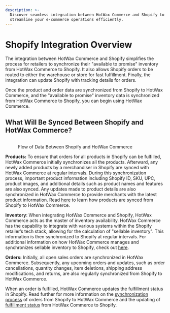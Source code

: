 ```yaml
---
description: >-
  Discover seamless integration between HotWax Commerce and Shopify to
  streamline your e-commerce operations efficiently.
---
```


# Shopify Integration Overview

The integration between HotWax Commerce and Shopify simplifies the process for retailers to synchronize their "available to promise" inventory from HotWax Commerce to Shopify. It also allows Shopify orders to be routed to either the warehouse or store for fast fulfillment. Finally, the integration can update Shopify with tracking details for orders.

Once the product and order data are synchronized from Shopify to HotWax Commerce, and the "available to promise" inventory data is synchronized from HotWax Commerce to Shopify, you can begin using HotWax Commerce.

## What Will Be Synced Between Shopify and HotWax Commerce?

<figure><img src=".gitbook/assets/Shopify Integration Overview (1).png" alt=""><figcaption><p>Flow of Data Between Shopify and HotWax Commerce</p></figcaption></figure>

**Products:** To ensure that orders for all products in Shopify can be fulfilled, HotWax Commerce initially synchronizes all the products. Afterward, any newly added products by a merchandiser in Shopify are synced with HotWax Commerce at regular intervals. During this synchronization process, important product information including Shopify ID, SKU, UPC, product images, and additional details such as product names and features are also synced. Any updates made to product details are also synchronized in HotWax Commerce to provide merchants with the latest product information. Read [here](how-are-products-downloaded-from-shopify-to-hotwax-commerce/) to learn how products are synced from Shopify to HotWax Commerce.

**Inventory**: When integrating HotWax Commerce and Shopify, HotWax Commerce acts as the master of inventory availability. HotWax Commerce has the capability to integrate with various systems within the Shopify retailer’s tech stack, allowing for the calculation of "sellable inventory". This information is then synchronized to Shopify at regular intervals. For additional information on how HotWax Commerce manages and synchronizes sellable inventory to Shopify, check out [here](how-does-hotwax-commerce-ensure-accurate-inventory-is-synchronized-to-shopify.md).

**Orders:** Initially, all open sales orders are synchronized in HotWax Commerce. Subsequently, any upcoming orders and updates, such as order cancellations, quantity changes, item deletions, shipping address modifications, and returns, are also regularly synchronized from Shopify to HotWax Commerce.

When an order is fulfilled, HotWax Commerce updates the fulfillment status in Shopify. Read further for more information on the [synchronization process](how-are-orders-downloaded-from-shopify-to-hotwax-commerce.md) of orders from Shopify to HotWax Commerce and the updating of [fulfillment status](how-is-the-order-fulfillment-status-updated-to-shopify-from-hotwax-commerce.md) from HotWax Commerce to Shopify.
